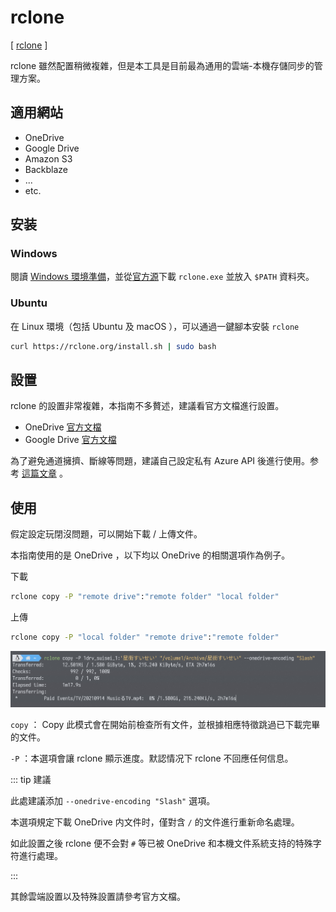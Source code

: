 # rclone

[ [rclone](https://rclone.org/) ]

rclone 雖然配置稍微複雜，但是本工具是目前最為通用的雲端-本機存儲同步的管理方案。

## 適用網站

- OneDrive
- Google Drive
- Amazon S3
- Backblaze
- ...
- etc.

## 安装

### Windows

閱讀 [Windows 環境準備](/zh-tw/preparation/)，並從[官方源](https://rclone.org/downloads/)下載 `rclone.exe` 並放入 `$PATH` 資料夾。

### Ubuntu

在 Linux 環境（包括 Ubuntu 及 macOS ），可以通過一鍵腳本安裝 `rclone`

```bash
curl https://rclone.org/install.sh | sudo bash
```

## 設置

rclone 的設置非常複雜，本指南不多贅述，建議看官方文檔進行設置。

- OneDrive [官方文檔](https://rclone.org/onedrive/)
- Google Drive [官方文檔](https://rclone.org/drive/)

為了避免通道擁擠、斷線等問題，建議自己設定私有 Azure API 後進行使用。参考 [這篇文章](https://p3terx.com/archives/rclone-connect-onedrive-with-selfbuilt-api.html) 。

## 使用

假定設定玩閉沒問題，可以開始下載 / 上傳文件。

本指南使用的是 OneDrive ，以下均以 OneDrive 的相關選項作為例子。

下載

```bash
rclone copy -P "remote drive":"remote folder" "local folder"
```

上傳

```bash
rclone copy -P "local folder" "remote drive":"remote folder"
```

![Result](./rclone-0001.jpg)

`copy` ： Copy 此模式會在開始前檢查所有文件，並根據相應特徵跳過已下載完畢的文件。

`-P` ：本選項會讓 rclone 顯示進度。默認情况下 rclone 不回應任何信息。

::: tip 建議

此處建議添加 `--onedrive-encoding "Slash"` 選項。

本選項規定下載 OneDrive 内文件时，僅對含 `/` 的文件進行重新命名處理。

如此設置之後 rclone 便不会對 `#` 等已被 OneDrive 和本機文件系統支持的特殊字符進行處理。

:::

其餘雲端設置以及特殊設置請參考官方文檔。
